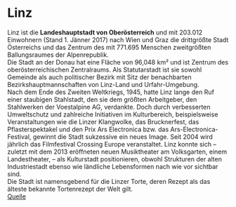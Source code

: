 # Linz #

Linz ist die **Landeshauptstadt von Oberösterreich** und mit 203.012 Einwohnern (Stand 1. Jänner 2017) nach Wien und Graz die drittgrößte Stadt Österreichs und das Zentrum des mit 771.695 Menschen zweitgrößten Ballungsraumes der Alpenrepublik.  
Die Stadt an der Donau hat eine Fläche von 96,048 km² und ist Zentrum des oberösterreichischen Zentralraums. Als Statutarstadt ist sie sowohl Gemeinde als auch politischer Bezirk mit Sitz der benachbarten Bezirkshauptmannschaften von Linz-Land und Urfahr-Umgebung.  
Nach dem Ende des Zweiten Weltkriegs, 1945, hatte Linz lange den Ruf einer staubigen Stahlstadt, den sie dem größten Arbeitgeber, den Stahlwerken der Voestalpine AG, verdankte. Doch durch verbesserten Umweltschutz und zahlreiche Initiativen im Kulturbereich, beispielsweise Veranstaltungen wie die Linzer Klangwolke, das Brucknerfest, das Pflasterspektakel und den Prix Ars Electronica bzw. das Ars-Electronica-Festival, gewinnt die Stadt sukzessive ein neues Image. Seit 2004 wird jährlich das Filmfestival Crossing Europe veranstaltet. Linz konnte sich – zuletzt mit dem 2013 eröffneten neuen Musiktheater am Volksgarten, einem Landestheater, – als Kulturstadt positionieren, obwohl Strukturen der alten Industriestadt ebenso wie ländliche Lebensformen nach wie vor sichtbar sind.  
Die Stadt ist namensgebend für die Linzer Torte, deren Rezept als das älteste bekannte Tortenrezept der Welt gilt.  
[Quelle](https://de.wikipedia.org/wiki/Linz)  

